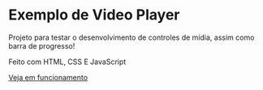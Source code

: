 # Exemplo de Video Player
Projeto para testar o desenvolvimento de controles de mídia, assim como barra de progresso!

Feito com HTML, CSS E JavaScript

[Veja em funcionamento](https://m0nicavaz.github.io/VideoPlayer)
